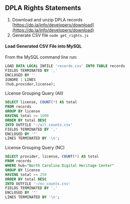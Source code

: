 ## DPLA Rights Statements

1. Download and unzip DPLA records [https://dp.la/info/developers/download](https://dp.la/info/developers/download)
2. Generate CSV file `node get_rights.js`

#### Load Generated CSV File into MySQL

From the MySQL command line run:

~~~~sql
LOAD DATA LOCAL INFILE 'records.csv' INTO TABLE records 
FIELDS TERMINATED BY ',' 
ENCLOSED BY '' 
IGNORE 1 LINES
(hub,provider,license);
~~~~

License Grouping Query (All)

~~~~sql
SELECT license, COUNT(*) AS total 
FROM records 
GROUP BY license 
HAVING total >= 1000 
ORDER BY total DESC
INTO OUTFILE '~/all_counts.csv'
FIELDS TERMINATED BY ','
ENCLOSED BY '"'
LINES TERMINATED BY '\n';
~~~~

License Grouping Query (NC)

~~~~sql
SELECT provider, license, COUNT(*) AS total  
FROM records 
WHERE hub="North Carolina Digital Heritage Center" 
GROUP BY license  
HAVING total >= 250  
ORDER BY total DESC 
INTO OUTFILE '~/nc_counts.csv' 
FIELDS TERMINATED BY ',' 
ENCLOSED BY '"' 
LINES TERMINATED BY '\n';